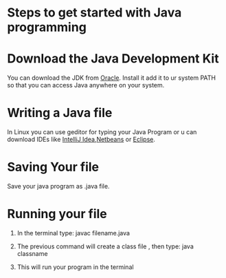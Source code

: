 # Steps to get started with Java programming

# Download the Java Development Kit
You can download the JDK from [Oracle](https://www.oracle.com/technetwork/java/javase/downloads/index.html). Install it add it to ur system PATH so that you can access Java anywhere on your system.

# Writing a Java file
In Linux you can use geditor for typing your Java Program or u can download IDEs like [IntelliJ Idea](https://www.jetbrains.com/idea/download/#section=windows),[Netbeans](https://netbeans.org/downloads/) or [Eclipse](https://www.eclipse.org/downloads/).

# Saving Your file
Save your java program as .java file.

# Running your file
1) In the terminal type:  javac filename.java

2) The previous command will create a class file , then type:  java classname

3) This will run your program in the terminal 
